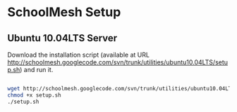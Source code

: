# SchoolMesh Setup #

## Ubuntu 10.04LTS Server ##

Download the installation script (available at URL http://schoolmesh.googlecode.com/svn/trunk/utilities/ubuntu10.04LTS/setup.sh) and run it.

```sh

wget http://schoolmesh.googlecode.com/svn/trunk/utilities/ubuntu10.04LTS/setup.sh
chmod +x setup.sh
./setup.sh
```
